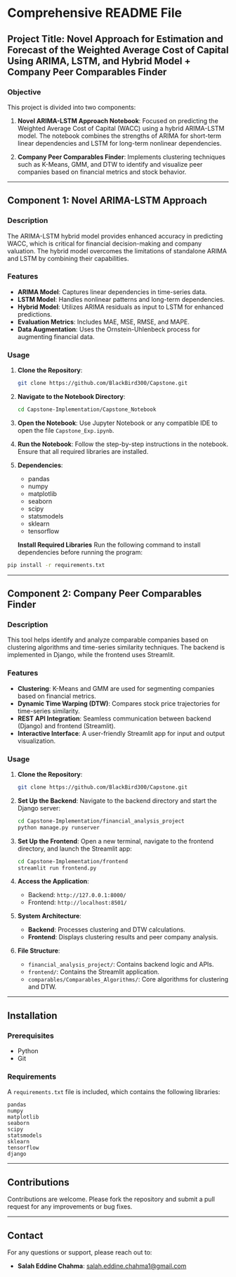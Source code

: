 # Comprehensive README File

## Project Title: **Novel Approach for Estimation and Forecast of the Weighted Average Cost of Capital Using ARIMA, LSTM, and Hybrid Model + Company Peer Comparables Finder**

### Objective
This project is divided into two components:

1. **Novel ARIMA-LSTM Approach Notebook**: Focused on predicting the Weighted Average Cost of Capital (WACC) using a hybrid ARIMA-LSTM model. The notebook combines the strengths of ARIMA for short-term linear dependencies and LSTM for long-term nonlinear dependencies.

2. **Company Peer Comparables Finder**: Implements clustering techniques such as K-Means, GMM, and DTW to identify and visualize peer companies based on financial metrics and stock behavior.

---

## Component 1: Novel ARIMA-LSTM Approach

### Description
The ARIMA-LSTM hybrid model provides enhanced accuracy in predicting WACC, which is critical for financial decision-making and company valuation. The hybrid model overcomes the limitations of standalone ARIMA and LSTM by combining their capabilities.

### Features
- **ARIMA Model**: Captures linear dependencies in time-series data.
- **LSTM Model**: Handles nonlinear patterns and long-term dependencies.
- **Hybrid Model**: Utilizes ARIMA residuals as input to LSTM for enhanced predictions.
- **Evaluation Metrics**: Includes MAE, MSE, RMSE, and MAPE.
- **Data Augmentation**: Uses the Ornstein-Uhlenbeck process for augmenting financial data.

### Usage
1. **Clone the Repository**:
   ```bash
   git clone https://github.com/BlackBird300/Capstone.git
   ```

2. **Navigate to the Notebook Directory**:
   ```bash
   cd Capstone-Implementation/Capstone_Notebook
   ```

3. **Open the Notebook**:
   Use Jupyter Notebook or any compatible IDE to open the file `Capstone_Exp.ipynb`.

4. **Run the Notebook**:
   Follow the step-by-step instructions in the notebook. Ensure that all required libraries are installed.

5. **Dependencies**:
   - pandas
   - numpy
   - matplotlib
   - seaborn
   - scipy
   - statsmodels
   - sklearn
   - tensorflow
   
   **Install Required Libraries**
Run the following command to install dependencies before running the program:

```bash
pip install -r requirements.txt
```

---

## Component 2: Company Peer Comparables Finder

### Description
This tool helps identify and analyze comparable companies based on clustering algorithms and time-series similarity techniques. The backend is implemented in Django, while the frontend uses Streamlit.

### Features

- **Clustering**: K-Means and GMM are used for segmenting companies based on financial metrics.
- **Dynamic Time Warping (DTW)**: Compares stock price trajectories for time-series similarity.
- **REST API Integration**: Seamless communication between backend (Django) and frontend (Streamlit).
- **Interactive Interface**: A user-friendly Streamlit app for input and output visualization.

### Usage
1. **Clone the Repository**:
   ```bash
   git clone https://github.com/BlackBird300/Capstone.git
   ```

2. **Set Up the Backend**:
   Navigate to the backend directory and start the Django server:
   ```bash
   cd Capstone-Implementation/financial_analysis_project
   python manage.py runserver
   ```

3. **Set Up the Frontend**:
   Open a new terminal, navigate to the frontend directory, and launch the Streamlit app:
   ```bash
   cd Capstone-Implementation/frontend
   streamlit run frontend.py
   ```

4. **Access the Application**:
   - Backend: `http://127.0.0.1:8000/`
   - Frontend: `http://localhost:8501/`

5. **System Architecture**:
   - **Backend**: Processes clustering and DTW calculations.
   - **Frontend**: Displays clustering results and peer company analysis.

6. **File Structure**:
   - `financial_analysis_project/`: Contains backend logic and APIs.
   - `frontend/`: Contains the Streamlit application.
   - `comparables/Comparables_Algorithms/`: Core algorithms for clustering and DTW.

---

## Installation

### Prerequisites
- Python
- Git



### Requirements
A `requirements.txt` file is included, which contains the following libraries:
```plaintext
pandas
numpy
matplotlib
seaborn
scipy
statsmodels
sklearn
tensorflow
django
```

---

## Contributions
Contributions are welcome. Please fork the repository and submit a pull request for any improvements or bug fixes.

---

## Contact
For any questions or support, please reach out to:
- **Salah Eddine Chahma**: [salah.eddine.chahma1@gmail.com](mailto:salah.eddine.chahma1@gmail.com)


